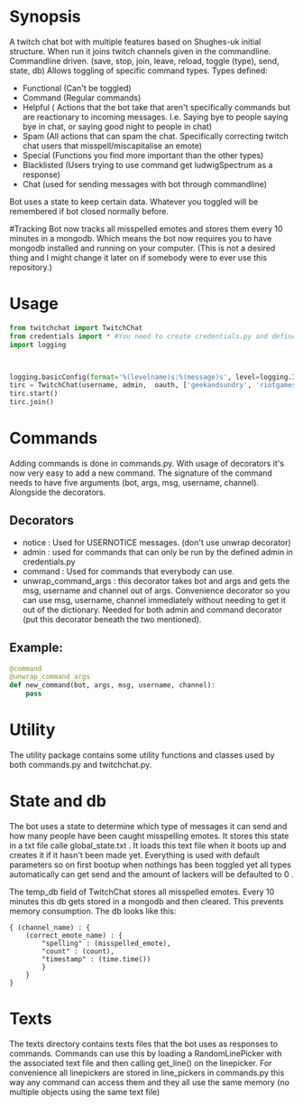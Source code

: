# Synopsis

A twitch chat bot with multiple features based on Shughes-uk initial structure.
When run it joins twitch channels given in the commandline.
Commandline driven. (save, stop, join, leave, reload, toggle (type), send, state, db)
Allows toggling of specific command types.
Types defined:
* Functional (Can't be toggled)
* Command (Regular commands)
* Helpful ( Actions that the bot take that aren't specifically commands but are reactionary to incoming messages. I.e. Saying bye to people saying bye in chat, or saying good night to people in chat)
* Spam (All actions that can spam the chat. Specifically correcting twitch chat users that misspell/miscapitalise an emote)
* Special (Functions you find more important than the other types)
* Blacklisted (Users trying to use command get ludwigSpectrum as a response)
* Chat (used for sending messages with bot through commandline)

Bot uses a state to keep certain data. Whatever you toggled will be remembered if bot closed normally before.

#Tracking
Bot now tracks all misspelled emotes and stores them every 10 minutes in a mongodb. Which means the bot now requires you to have mongodb installed and running on your computer. (This is not a desired thing and I might change it later on if somebody were to ever use this repository.)

# Usage
```python
from twitchchat import TwitchChat
from credentials import * #You need to create credentials.py and define username, oauth and admin in it
import logging



logging.basicConfig(format='%(levelname)s:%(message)s', level=logging.INFO)
tirc = TwitchChat(username, admin,  oauth, ['geekandsundry', 'riotgames'])
tirc.start()
tirc.join()
```

# Commands
Adding commands is done in commands.py. With usage of decorators it's now very easy to add a new command. The signature of the command needs to have five arguments (bot, args, msg, username, channel).
Alongside the decorators.

## Decorators
- notice : Used for USERNOTICE messages. (don't use unwrap decorator)
- admin : used for commands that can only be run by the defined admin in credentials.py
- command : Used for commands that everybody can use. 
- unwrap_command_args : this decorator takes bot and args and gets the msg, username and channel out of args. 
Convenience decorator so you can use msg, username, channel immediately without needing to get it out of the dictionary.
Needed for both admin and command decorator (put this decorator beneath the two mentioned).

## Example:
```python
@command
@unwrap_command_args
def new_command(bot, args, msg, username, channel):
    pass
```

# Utility
The utility package contains some utility functions and classes used by both commands.py and twitchchat.py.

# State and db
The bot uses a state to determine which type of messages it can send and how many people have been caught misspelling emotes.
It stores this state in a txt file calle global_state.txt . It loads this text file when it boots up and creates it if it hasn't been made yet.
Everything is used with default parameters so on first bootup when nothings has been toggled yet all types automatically can get send and the amount of lackers will be defaulted to 0
. 

The temp_db field of TwitchChat stores all misspelled emotes. Every 10 minutes this db gets stored in a mongodb and then cleared. This prevents memory consumption.
The db looks like this:
```
{ (channel_name) : {
    (correct_emote_name) : {
        "spelling" : (misspelled_emote),
        "count" : (count),
        "timestamp" : (time.time())
        }
    }
}
```

# Texts
The texts directory contains texts files that the bot uses as responses to commands. 
Commands can use this by loading a RandomLinePicker with the associated text file 
and then calling get_line() on the linepicker. For convenience all linepickers are stored in line_pickers in commands.py
this way any command can access them and they all use the same memory (no multiple objects using the same text file)

